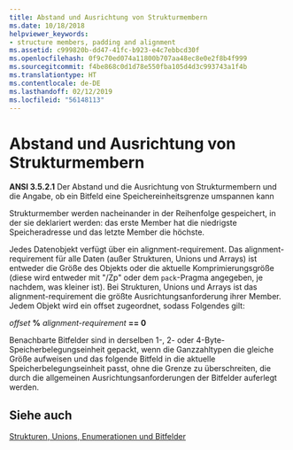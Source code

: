 ```yaml
---
title: Abstand und Ausrichtung von Strukturmembern
ms.date: 10/18/2018
helpviewer_keywords:
- structure members, padding and alignment
ms.assetid: c999820b-dd47-41fc-b923-e4c7ebbcd30f
ms.openlocfilehash: 0f9c70ed074a11800b707aa48ec8e0e2f8b4f999
ms.sourcegitcommit: f4be868c0d1d78e550fba105d4d3c993743a1f4b
ms.translationtype: HT
ms.contentlocale: de-DE
ms.lasthandoff: 02/12/2019
ms.locfileid: "56148113"
---
```

# <a name="padding-and-alignment-of-structure-members"></a>Abstand und Ausrichtung von Strukturmembern

**ANSI 3.5.2.1** Der Abstand und die Ausrichtung von Strukturmembern und die Angabe, ob ein Bitfeld eine Speichereinheitsgrenze umspannen kann

Strukturmember werden nacheinander in der Reihenfolge gespeichert, in der sie deklariert werden: das erste Member hat die niedrigste Speicheradresse und das letzte Member die höchste.

Jedes Datenobjekt verfügt über ein alignment-requirement. Das alignment-requirement für alle Daten (außer Strukturen, Unions und Arrays) ist entweder die Größe des Objekts oder die aktuelle Komprimierungsgröße (diese wird entweder mit "/Zp" oder dem `pack`-Pragma angegeben, je nachdem, was kleiner ist). Bei Strukturen, Unions und Arrays ist das alignment-requirement die größte Ausrichtungsanforderung ihrer Member. Jedem Objekt wird ein offset zugeordnet, sodass Folgendes gilt:

*offset* **%** *alignment-requirement* **== 0**

Benachbarte Bitfelder sind in derselben 1-, 2- oder 4-Byte-Speicherbelegungseinheit gepackt, wenn die Ganzzahltypen die gleiche Größe aufweisen und das folgende Bitfeld in die aktuelle Speicherbelegungseinheit passt, ohne die Grenze zu überschreiten, die durch die allgemeinen Ausrichtungsanforderungen der Bitfelder auferlegt werden.

## <a name="see-also"></a>Siehe auch

[Strukturen, Unions, Enumerationen und Bitfelder](../c-language/structures-unions-enumerations-and-bit-fields.md)
